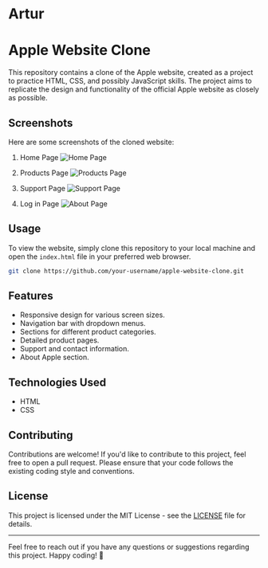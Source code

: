 # Artur
# Apple Website Clone

This repository contains a clone of the Apple website, created as a project to practice HTML, CSS, and possibly JavaScript skills. The project aims to replicate the design and functionality of the official Apple website as closely as possible.

## Screenshots

Here are some screenshots of the cloned website:

1. Home Page
   ![Home Page](Arturhtml/home(1).jpg)

2. Products Page
   ![Products Page](Arturhtml/shop.jpg)

3. Support Page
   ![Support Page](Arturhtml/sup.jpg)

4. Log in Page
   ![About Page](Arturhtml/log.jpg)

## Usage

To view the website, simply clone this repository to your local machine and open the `index.html` file in your preferred web browser.

```bash
git clone https://github.com/your-username/apple-website-clone.git
```

## Features

- Responsive design for various screen sizes.
- Navigation bar with dropdown menus.
- Sections for different product categories.
- Detailed product pages.
- Support and contact information.
- About Apple section.

## Technologies Used

- HTML
- CSS

## Contributing

Contributions are welcome! If you'd like to contribute to this project, feel free to open a pull request. Please ensure that your code follows the existing coding style and conventions.

## License

This project is licensed under the MIT License - see the [LICENSE](LICENSE) file for details.

---

Feel free to reach out if you have any questions or suggestions regarding this project. Happy coding! 🍏
